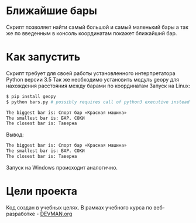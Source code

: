 # Ближайшие бары

Скрипт позволяет найти самый большой и самый маленький бары а так же по введенным в консоль координатам покажет ближайший бар.

# Как запустить

Скрипт требует для своей работы установленного интерпретатора Python версии 3.5
Так же необходимо установить модуль geopy для нахождения расстояния между барами по координатам
Запуск на Linux:

```bash
$ pip install geopy 
$ python bars.py # possibly requires call of python3 executive instead of just python

The biggest bar is: Спорт бар «Красная машина»
The smallest bar is: БАР. СОКИ
The closest bar is: Таверна

```
Вывод:
```bash
The biggest bar is: Спорт бар «Красная машина»
The smallest bar is: БАР. СОКИ
The closest bar is: Таверна

```
Запуск на Windows происходит аналогично.

# Цели проекта

Код создан в учебных целях. В рамках учебного курса по веб-разработке - [DEVMAN.org](https://devman.org)
